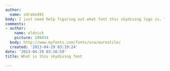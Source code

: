```yaml
---
author:
  name: sdrake491
body: I just need help figuring out what font this skydiving logo is. Thank you!
comments:
- author:
    name: oldnick
    picture: 109434
  body: http://www.myfonts.com/fonts/urw/eurostile/
  created: '2013-04-29 03:19:24'
date: '2013-04-29 03:16:59'
title: What is this skydiving font

---
```

